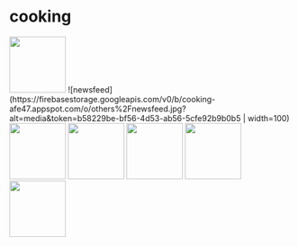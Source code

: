 # cooking

<img src="https://firebasestorage.googleapis.com/v0/b/cooking-afe47.appspot.com/o/others%2Fnewsfeed.jpg?alt=media&token=b58229be-bf56-4d53-ab56-5cfe92b9b0b5" width="100">
![newsfeed](https://firebasestorage.googleapis.com/v0/b/cooking-afe47.appspot.com/o/others%2Fnewsfeed.jpg?alt=media&token=b58229be-bf56-4d53-ab56-5cfe92b9b0b5 | width=100)

<img src="https://firebasestorage.googleapis.com/v0/b/cooking-afe47.appspot.com/o/others%2Fsearch.jpg?alt=media&token=5b9c5dc1-80a4-4960-b172-d3502957bf76" width="100">

<img src="https://firebasestorage.googleapis.com/v0/b/cooking-afe47.appspot.com/o/others%2Fsave.jpg?alt=media&token=904caa90-c0da-4b31-8deb-ed535f0aa04d" width="100">

<img src="https://firebasestorage.googleapis.com/v0/b/cooking-afe47.appspot.com/o/others%2Fmyfood.jpg?alt=media&token=78f6d50b-ca9e-414a-b493-bea5af923270" width="100">

<img src="https://firebasestorage.googleapis.com/v0/b/cooking-afe47.appspot.com/o/others%2Fcomment.jpg?alt=media&token=bd9e6aca-743c-4bc3-a35c-9603114b0a75" width="100">

<img src="https://firebasestorage.googleapis.com/v0/b/cooking-afe47.appspot.com/o/others%2Ffood.jpg?alt=media&token=123d3d1f-0272-4a4a-a607-1d50ee2fdf6f" width="100">
